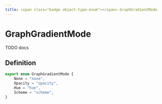 ```yaml
---
title: <span class="badge object-type-enum"></span> GraphGradientMode
---
```

# <span class="badge object-type-enum"></span> GraphGradientMode

TODO docs

## Definition

```typescript
export enum GraphGradientMode {
	None = "none",
	Opacity = "opacity",
	Hue = "hue",
	Scheme = "scheme",
}

```
